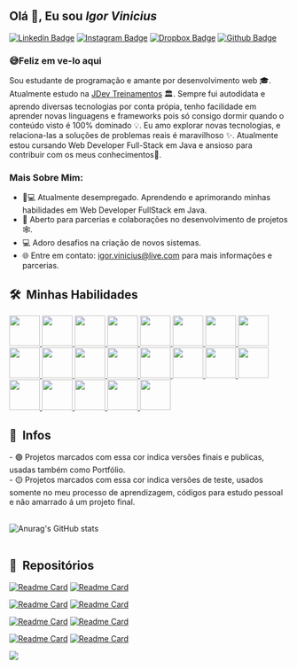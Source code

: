 ## Olá 👋, Eu sou <i>Igor Vinicius</i>


<a href="https://www.linkedin.com/in/igorvj/">![Linkedin Badge](https://img.shields.io/badge/LinkedIn-0077B5?style=for-the-badge&logo=linkedin&logoColor=white)</a>
<a href="https://www.instagram.com/igor.vj/">![Instagram Badge](https://img.shields.io/badge/Instagram-E4405F?style=for-the-badge&logo=instagram&logoColor=white)</a>
<a href="https://www.dropbox.com/sh/k6ecbl5w6xt48xd/AABBbYblvrbKJ2YajqBZDc_Ta?dl=0">![Dropbox Badge](https://img.shields.io/badge/Certificados-E8641B?style=for-the-badge)</a>
<a href="https://github.com/utrmliha">![Github Badge](https://img.shields.io/badge/GitHub-100000?style=for-the-badge&logo=github&logoColor=white)</a>

### 😅Feliz em ve-lo aqui

Sou estudante de programação e amante por desenvolvimento web 🎓. Atualmente estudo na <a href="https://www.jdevtreinamento.com.br">JDev Treinamentos</a> 🏛. Sempre fui autodidata e aprendo diversas tecnologias por conta própia, tenho facilidade em aprender novas linguagens e frameworks pois só consigo dormir quando o conteúdo visto é 100% dominado 💡. Eu amo explorar novas tecnologias, e relaciona-las a soluções de problemas reais é maravilhoso ✨. Atualmente estou cursando Web Developer Full-Stack em Java e ansioso para contribuir com os meus conhecimentos👀.

### Mais Sobre Mim:

- 👨💻 Atualmente desempregado. Aprendendo e aprimorando minhas habilidades em Web Developer FullStack em Java.
- 🤝 Aberto para parcerias e colaborações no desenvolvimento de projetos 🕸️.
- 💻 Adoro desafios na criação de novos sistemas.
- 🌐 Entre em contato: [igor.vinicius@live.com](https://igor.vinicius@live.com) para mais informações e parcerias.

<h2> 🛠 &nbsp;Minhas Habilidades</h2>

<a href="#">
    <img src="https://i.postimg.cc/14gpxDrF/java-ee.png" width="55" height="55"/>
</a>
<a href="#">
    <img src="https://i.postimg.cc/5NJQqdzJ/Sem-T-tulo-1.png" width="55" height="55"/>
</a>
<a href="#">
    <img src="https://i.postimg.cc/YCWcpVX4/JSP.png" width="55" height="55"/>
</a>
<a href="#">
    <img src="https://i.postimg.cc/Df4jtsm6/jquery.png" width="55" height="55"/>
</a>
<a href="#">
    <img src="https://i.postimg.cc/HWr4rggk/ajax.png" width="55" height="55"/>
</a>
<a href="#">
    <img src="https://i.postimg.cc/4KMrWz15/Json.png" width="55" height="55"/>
</a>
<a href="#">
    <img src="https://i.postimg.cc/V6fxC0x9/xml.png" width="55" height="55"/>
</a>
<a href="#">
<img src="https://neumanlab.com/wp-content/uploads/2020/07/Java-server-Faces.png" width="55" height="55"/>
</a>
<a href="#">
<img src="https://fernandofranzini.files.wordpress.com/2018/03/hibernate2.png?w=705" width="55" height="55"/>
</a>
<a href="#">
<img src="https://i.postimg.cc/KvRpJrCv/sping-data.png" width="55" height="55"/>
</a>
<a href="#">
    <img src="https://i.postimg.cc/zVtpwq7w/html5.png" width="55" height="55"/>
</a>
<a href="#">
    <img src="https://i.postimg.cc/jDDcZB3p/Java-Script.png" width="55" height="55"/>
</a>
<a href="#">
    <img src="https://i.postimg.cc/3dJnDkXJ/css3.png" width="55" height="55"/>
</a>
<a href="#">
    <img src="https://i.postimg.cc/CZd3Cvb5/bootstrap.png" width="55" height="55"/>
</a>
<a href="#">
    <img src="https://i.postimg.cc/gkkpVNgj/Postgresql.png" width="55" height="55"/>
</a>
<a href="#">
    <img src="https://i.postimg.cc/vHDj8jPr/tomcat.png" width="55" height="55"/>
</a>
<a href="#">
    <img src="https://i.postimg.cc/zfN0hPkP/subversion.png" width="55" height="55"/>
</a>
<a href="#">
    <img src="https://www.vectorlogo.zone/logos/git-scm/git-scm-icon.svg" width="55" height="55"/>
</a>
<a href="#">
    <img src="https://i.postimg.cc/MZnNqN3y/eclipse.png" width="55" height="55"/>
</a>
<a href="#">
    <img src="https://i.postimg.cc/0MtjrXGf/vegas.png" width="55" height="55"/>
</a>
<a href="#">
    <img src="https://i.postimg.cc/sQf1jCWx/photoshop.png" width="55" height="55"/>
</a>

<h2> 💠 &nbsp;Infos</h2>
- 🟢 Projetos marcados com essa cor indica versões finais e publicas, usadas também como Portfólio. <br />
- 🟡 Projetos marcados com essa cor indica versões de teste, usados somente no meu processo de aprendizagem, códigos para estudo pessoal e não amarrado á um projeto final.
<br /><br />

![Anurag's GitHub stats](https://lihautrm.vercel.app/api?username=utrmliha&theme=radical)
<br /><br />

<h2> 📜 &nbsp;Repositórios</h2>

[![Readme Card](https://lihautrm.vercel.app/api/pin/?username=utrmliha&repo=Spring-Data-JPA&theme=radical)](https://github.com/utrmliha/Spring-Data-JPA)
[![Readme Card](https://lihautrm.vercel.app/api/pin/?username=utrmliha&repo=PrimeFaces-JPA-Hibernate&theme=radical)](https://github.com/utrmliha/PrimeFaces-JPA-Hibernate)

[![Readme Card](https://lihautrm.vercel.app/api/pin/?username=utrmliha&repo=Hibernate-JSF&theme=radical)](https://github.com/utrmliha/Hibernate-JSF)
[![Readme Card](https://lihautrm.vercel.app/api/pin/?username=utrmliha&repo=Spring-Data-JPA&theme=radical)](https://github.com/utrmliha/Spring-Data-JPA)

[![Readme Card](https://lihautrm.vercel.app/api/pin/?username=utrmliha&repo=Hibernate&theme=radical)](https://github.com/utrmliha/Hibernate)
[![Readme Card](https://lihautrm.vercel.app/api/pin/?username=utrmliha&repo=JSP-Servlet-Avancado&theme=radical)](https://github.com/utrmliha/JSP-Servlet-Avancado)

[![Readme Card](https://lihautrm.vercel.app/api/pin/?username=utrmliha&repo=JSP-Servlet&theme=radical)](https://github.com/utrmliha/JSP-Servlet)
[![Readme Card](https://lihautrm.vercel.app/api/pin/?username=utrmliha&repo=JavaMail-API&theme=radical)](https://github.com/utrmliha/JavaMail-API)


<img align="center" src="https://lihautrm.vercel.app/api/top-langs/?username=utrmliha&layout=compact&theme=radical">
